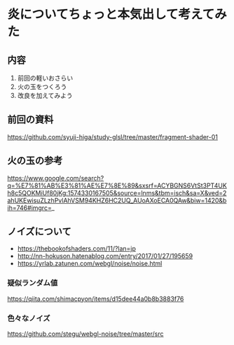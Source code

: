 # 炎についてちょっと本気出して考えてみた

## 内容
1. 前回の軽いおさらい
2. 火の玉をつくろう
3. 改良を加えてみよう

## 前回の資料
https://github.com/syuji-higa/study-glsl/tree/master/fragment-shader-01

## 火の玉の参考
https://www.google.com/search?q=%E7%81%AB%E3%81%AE%E7%8E%89&sxsrf=ACYBGNS6VtSt3PT4UKh8c5QOKMiUf80jKg:1574330167505&source=lnms&tbm=isch&sa=X&ved=2ahUKEwisuZLzhPvlAhVSM94KHZ6HC2UQ_AUoAXoECA0QAw&biw=1420&bih=746#imgrc=_

## ノイズについて
- https://thebookofshaders.com/11/?lan=jp
- http://nn-hokuson.hatenablog.com/entry/2017/01/27/195659
- https://yrlab.zatunen.com/webgl/noise/noise.html

### 疑似ランダム値
https://qiita.com/shimacpyon/items/d15dee44a0b8b3883f76

### 色々なノイズ
https://github.com/stegu/webgl-noise/tree/master/src
